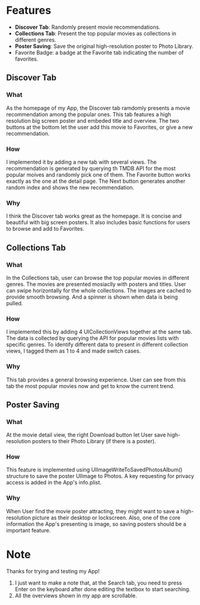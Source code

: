 # Features

- **Discover Tab**: Randomly present movie recommendations.
- **Collections Tab**: Present the top popular movies as collections in different genres.
- **Poster Saving**: Save the original high-resolution poster to Photo Library.
- Favorite Badge: a badge at the Favorite tab indicating the number of favorites.

## Discover Tab


### What

As the homepage of my App, the Discover tab ramdomly presents a movie recommendation among the popular ones. This tab features a high resolution big screen poster and embeded title and overview. The two buttons at the bottom let the user add this movie to Favorites, or give a new recommendation.

### How

I implemented it by adding a new tab with several views. The recommendation is generated by querying th TMDB API for the most popular moives and randomly pick one of them. The Favorite button works exactly as the one at the detail page. The Next button generates another random index and shows the new recommendation.

### Why

I think the Discover tab  works great as the homepage. It is concise and beautiful with big screen posters. It also includes basic functions for users to browse and add to Favorites.

## Collections Tab 



### What

In the Collections tab, user can browse the top popular movies in different genres. The movies are presented mosiaclly with posters and titles. User can swipe horizontally for the whole collections. The images are cached to provide smooth browsing. And a spinner is shown when data is being pulled.

### How

I implemented this by adding 4 UICollectionViews together at the same tab. The data is collected by querying the API for popular movies lists with specific genres. To identify different data to present in different collection views, I tagged them as 1 to 4 and made switch cases.

### Why

This tab provides a general browsing experience. User can see from this tab the most popular movies now and get to know the current trend.

## Poster Saving 



### What

At the movie detail view, the right Download button let User save high-resolution posters to their Photo Library (if there is a poster).

### How

This feature is implemented using  UIImageWriteToSavedPhotosAlbum() structure to save the poster UIImage to Photos. A key requesting for privacy access is added in the App's info.plist.

### Why

When User find the movie poster attracting, they might want to save a high-resolution picture as their desktop or lockscreen. Also, one of the core information the App's presenting is image, so saving posters should be a important feature.



# Note

Thanks for trying and testing my App! 

1. I just want to make a note that, at the Search tab, you need to press Enter on the keyboard after done editing the textbox to start searching. 
2. All the overviews shown in my app are scrollable.